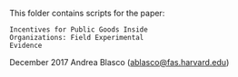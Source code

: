 This folder contains scripts for the paper:

	Incentives for Public Goods Inside
	Organizations: Field Experimental
	Evidence

December 2017
Andrea Blasco
(ablasco@fas.harvard.edu)
